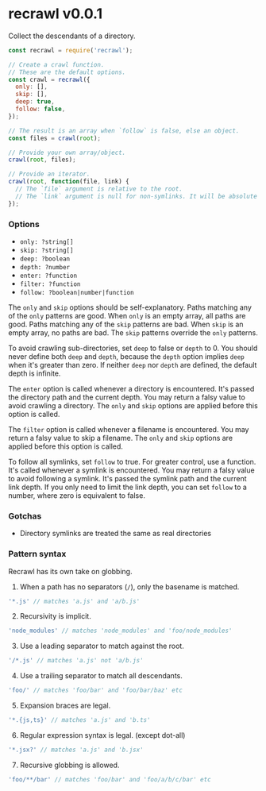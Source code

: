 # recrawl v0.0.1

Collect the descendants of a directory.

```js
const recrawl = require('recrawl');

// Create a crawl function.
// These are the default options.
const crawl = recrawl({
  only: [],
  skip: [],
  deep: true,
  follow: false,
});

// The result is an array when `follow` is false, else an object.
const files = crawl(root);

// Provide your own array/object.
crawl(root, files);

// Provide an iterator.
crawl(root, function(file, link) {
  // The `file` argument is relative to the root.
  // The `link` argument is null for non-symlinks. It will be absolute if the target is outside the root.
});
```

### Options

- `only: ?string[]`
- `skip: ?string[]`
- `deep: ?boolean`
- `depth: ?number`
- `enter: ?function`
- `filter: ?function`
- `follow: ?boolean|number|function`

The `only` and `skip` options should be self-explanatory. Paths matching any of the `only` patterns are good. When `only` is an empty array, all paths are good. Paths matching any of the `skip` patterns are bad. When `skip` is an empty array, no paths are bad. The `skip` patterns override the `only` patterns.

To avoid crawling sub-directories, set `deep` to false or `depth` to 0. You should never define both `deep` and `depth`, because the `depth` option implies `deep` when it's greater than zero. If neither `deep` nor `depth` are defined, the default depth is infinite.

The `enter` option is called whenever a directory is encountered. It's passed the directory path and the current depth. You may return a falsy value to avoid crawling a directory. The `only` and `skip` options are applied before this option is called.

The `filter` option is called whenever a filename is encountered. You may return a falsy value to skip a filename. The `only` and `skip` options are applied before this option is called.

To follow all symlinks, set `follow` to true. For greater control, use a function. It's called whenever a symlink is encountered. You may return a falsy value to avoid following a symlink. It's passed the symlink path and the current link depth. If you only need to limit the link depth, you can set `follow` to a number, where zero is equivalent to false.

### Gotchas

- Directory symlinks are treated the same as real directories

### Pattern syntax

Recrawl has its own take on globbing.

1. When a path has no separators (`/`), only the basename is matched.

```js
'*.js' // matches 'a.js' and 'a/b.js'
```

2. Recursivity is implicit.

```js
'node_modules' // matches 'node_modules' and 'foo/node_modules'
```

3. Use a leading separator to match against the root.

```js
'/*.js' // matches 'a.js' not 'a/b.js'
```

4. Use a trailing separator to match all descendants.

```js
'foo/' // matches 'foo/bar' and 'foo/bar/baz' etc
```

5. Expansion braces are legal.

```js
'*.{js,ts}' // matches 'a.js' and 'b.ts'
```

6. Regular expression syntax is legal. (except dot-all)

```js
'*.jsx?' // matches 'a.js' and 'b.jsx'
```

7. Recursive globbing is allowed.

```js
'foo/**/bar' // matches 'foo/bar' and 'foo/a/b/c/bar' etc
```
